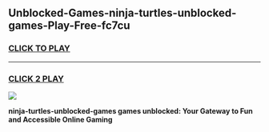 
## Unblocked-Games-ninja-turtles-unblocked-games-Play-Free-fc7cu
<h3>
<a href="https://premium76.site?title=ninja-turtles-unblocked-games&ref=15A">CLICK TO PLAY</a></h3>
<hr>

<h3>
<a href="https://premium76.site?title=ninja-turtles-unblocked-games&ref=15A">CLICK 2 PLAY</a>
  
</h3>

<a href="https://premium76.site?title=ninja-turtles-unblocked-games&ref=15A"><img src="https://clearcache.store/games.png"></a>


**ninja-turtles-unblocked-games games unblocked: Your Gateway to Fun and Accessible Online Gaming**
